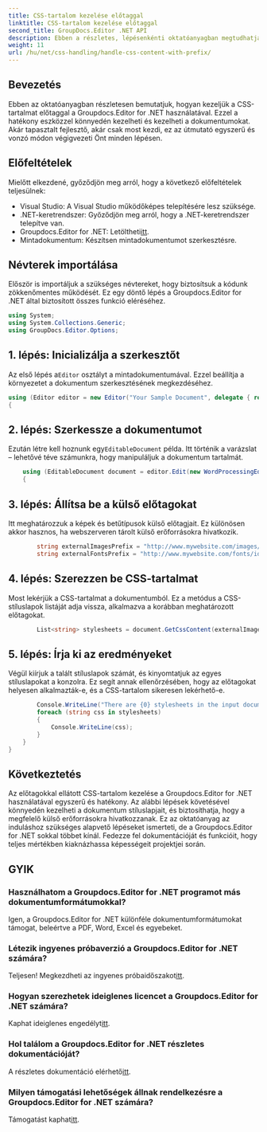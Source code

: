 ```yaml
---
title: CSS-tartalom kezelése előtaggal
linktitle: CSS-tartalom kezelése előtaggal
second_title: GroupDocs.Editor .NET API
description: Ebben a részletes, lépésenkénti oktatóanyagban megtudhatja, hogyan kezelheti az előtaggal ellátott CSS-tartalmakat a Groupdocs.Editor for .NET használatával. Tökéletes minden szintű fejlesztő számára.
weight: 11
url: /hu/net/css-handling/handle-css-content-with-prefix/
---
```

## Bevezetés
Ebben az oktatóanyagban részletesen bemutatjuk, hogyan kezeljük a CSS-tartalmat előtaggal a Groupdocs.Editor for .NET használatával. Ezzel a hatékony eszközzel könnyedén kezelheti és kezelheti a dokumentumokat. Akár tapasztalt fejlesztő, akár csak most kezdi, ez az útmutató egyszerű és vonzó módon végigvezeti Önt minden lépésen.
## Előfeltételek
Mielőtt elkezdené, győződjön meg arról, hogy a következő előfeltételek teljesülnek:
- Visual Studio: A Visual Studio működőképes telepítésére lesz szüksége.
- .NET-keretrendszer: Győződjön meg arról, hogy a .NET-keretrendszer telepítve van.
-  Groupdocs.Editor for .NET: Letöltheti[itt](https://releases.groupdocs.com/editor/net/).
- Mintadokumentum: Készítsen mintadokumentumot szerkesztésre.
## Névterek importálása
Először is importáljuk a szükséges névtereket, hogy biztosítsuk a kódunk zökkenőmentes működését. Ez egy döntő lépés a Groupdocs.Editor for .NET által biztosított összes funkció eléréséhez.
```csharp
using System;
using System.Collections.Generic;
using GroupDocs.Editor.Options;
```
## 1. lépés: Inicializálja a szerkesztőt
 Az első lépés a`Editor` osztályt a mintadokumentumával. Ezzel beállítja a környezetet a dokumentum szerkesztésének megkezdéséhez.
```csharp
using (Editor editor = new Editor("Your Sample Document", delegate { return new WordProcessingLoadOptions(); }))
{
```
## 2. lépés: Szerkessze a dokumentumot
Ezután létre kell hoznunk egy`EditableDocument` példa. Itt történik a varázslat – lehetővé téve számunkra, hogy manipuláljuk a dokumentum tartalmát.
```csharp
    using (EditableDocument document = editor.Edit(new WordProcessingEditOptions()))
    {
```
## 3. lépés: Állítsa be a külső előtagokat
Itt meghatározzuk a képek és betűtípusok külső előtagjait. Ez különösen akkor hasznos, ha webszerveren tárolt külső erőforrásokra hivatkozik.
```csharp
        string externalImagesPrefix = "http://www.mywebsite.com/images/id=";
        string externalFontsPrefix = "http://www.mywebsite.com/fonts/id=";
```
## 4. lépés: Szerezzen be CSS-tartalmat
Most lekérjük a CSS-tartalmat a dokumentumból. Ez a metódus a CSS-stíluslapok listáját adja vissza, alkalmazva a korábban meghatározott előtagokat.
```csharp
        List<string> stylesheets = document.GetCssContent(externalImagesPrefix, externalFontsPrefix);
```
## 5. lépés: Írja ki az eredményeket
Végül kiírjuk a talált stíluslapok számát, és kinyomtatjuk az egyes stíluslapokat a konzolra. Ez segít annak ellenőrzésében, hogy az előtagokat helyesen alkalmazták-e, és a CSS-tartalom sikeresen lekérhető-e.
```csharp
        Console.WriteLine("There are {0} stylesheets in the input document", stylesheets.Count);
        foreach (string css in stylesheets)
        {
            Console.WriteLine(css);
        }
    }
}
```
## Következtetés
Az előtagokkal ellátott CSS-tartalom kezelése a Groupdocs.Editor for .NET használatával egyszerű és hatékony. Az alábbi lépések követésével könnyedén kezelheti a dokumentum stíluslapjait, és biztosíthatja, hogy a megfelelő külső erőforrásokra hivatkozzanak. Ez az oktatóanyag az induláshoz szükséges alapvető lépéseket ismerteti, de a Groupdocs.Editor for .NET sokkal többet kínál. Fedezze fel dokumentációját és funkcióit, hogy teljes mértékben kiaknázhassa képességeit projektjei során.
## GYIK
### Használhatom a Groupdocs.Editor for .NET programot más dokumentumformátumokkal?
Igen, a Groupdocs.Editor for .NET különféle dokumentumformátumokat támogat, beleértve a PDF, Word, Excel és egyebeket.
### Létezik ingyenes próbaverzió a Groupdocs.Editor for .NET számára?
 Teljesen! Megkezdheti az ingyenes próbaidőszakot[itt](https://releases.groupdocs.com/).
### Hogyan szerezhetek ideiglenes licencet a Groupdocs.Editor for .NET számára?
 Kaphat ideiglenes engedélyt[itt](https://purchase.groupdocs.com/temporary-license/).
### Hol találom a Groupdocs.Editor for .NET részletes dokumentációját?
 A részletes dokumentáció elérhető[itt](https://tutorials.groupdocs.com/editor/net/).
### Milyen támogatási lehetőségek állnak rendelkezésre a Groupdocs.Editor for .NET számára?
 Támogatást kaphat[itt](https://forum.groupdocs.com/c/editor/20).
